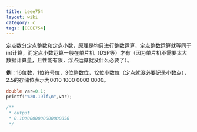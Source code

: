 ```yaml
---
title: ieee754
layout: wiki
category: c
tags: [IEEE754]
---
```



定点数分定点整数和定点小数，原理是均只进行整数运算，定点整数运算就等同于int计算，而定点小数运算一般在单片机（DSP等）才有（因为单片机不需要太大数据计算量，且性能有限，浮点运算就没什么必要了）。

**例**：16位数，1位符号位，3位整数位，12位小数位（定点就没必要记录小数点），2.5的存储位表示为0010 1000 0000 0000。

```c
double var=0.1;
printf("%20.19lf\n",var);

/**
 * output
 * 0.1000000000000000056
 */
```